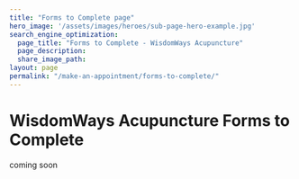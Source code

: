 ```yaml
---
title: "Forms to Complete page"
hero_image: '/assets/images/heroes/sub-page-hero-example.jpg'
search_engine_optimization:
  page_title: "Forms to Complete - WisdomWays Acupuncture"
  page_description:
  share_image_path:
layout: page
permalink: "/make-an-appointment/forms-to-complete/"
---
```


# WisdomWays Acupuncture Forms to Complete

coming soon